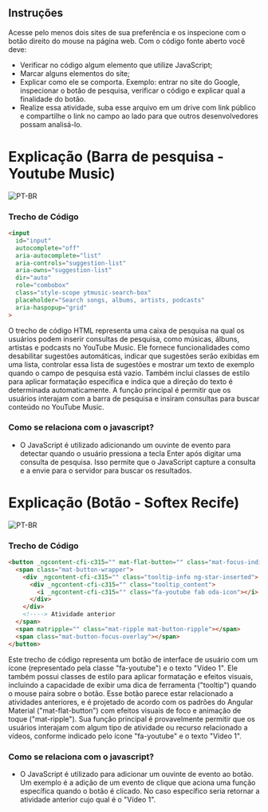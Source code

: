 ## Instruções

Acesse pelo menos dois sites de sua preferência e os inspecione com o botão direito do mouse na página web.
Com o código fonte aberto você deve:

- Verificar no código algum elemento que utilize JavaScript;
- Marcar alguns elementos do site;
- Explicar como ele se comporta. Exemplo: entrar no site do Google, inspecionar o botão de pesquisa, verificar o código e explicar qual a finalidade do botão.
- Realize essa atividade, suba esse arquivo em um drive com link público e compartilhe o link no campo ao lado para que outros desenvolvedores possam analisá-lo.

# Explicação (Barra de pesquisa - Youtube Music)

![PT-BR](https://i.imgur.com/TR3UdGE.png)

### Trecho de Código

```HTML
<input 
  id="input"
  autocomplete="off"
  aria-autocomplete="list"
  aria-controls="suggestion-list"
  aria-owns="suggestion-list"
  dir="auto"
  role="combobox"
  class="style-scope ytmusic-search-box"
  placeholder="Search songs, albums, artists, podcasts"
  aria-haspopup="grid"
>
```

O trecho de código HTML representa uma caixa de pesquisa na qual os usuários podem inserir consultas de pesquisa, como músicas, álbuns, artistas e podcasts no YouTube Music. Ele fornece funcionalidades como desabilitar sugestões automáticas, indicar que sugestões serão exibidas em uma lista, controlar essa lista de sugestões e mostrar um texto de exemplo quando o campo de pesquisa está vazio. Também inclui classes de estilo para aplicar formatação específica e indica que a direção do texto é determinada automaticamente. A função principal é permitir que os usuários interajam com a barra de pesquisa e insiram consultas para buscar conteúdo no YouTube Music.


### Como se relaciona com o javascript?

- O JavaScript é utilizado adicionando um ouvinte de evento para detectar quando o usuário pressiona a tecla Enter após digitar uma consulta de pesquisa. Isso permite que o JavaScript capture a consulta e a envie para o servidor para buscar os resultados.


# Explicação (Botão - Softex Recife)

![PT-BR](https://i.imgur.com/Cx692uC.png)

### Trecho de Código

```HTML
<button _ngcontent-cfi-c315="" mat-flat-button="" class="mat-focus-indicator tooltip mat-flat-button mat-button-base active-button">
  <span class="mat-button-wrapper">
    <div _ngcontent-cfi-c315="" class="tooltip-info ng-star-inserted">
      <div _ngcontent-cfi-c315="" class="tooltip_content">
        <i _ngcontent-cfi-c315="" class="fa-youtube fab oda-icon"></i> Vídeo 1
      </div>
    </div>
    <!----> Atividade anterior
  </span>
  <span matripple="" class="mat-ripple mat-button-ripple"></span>
  <span class="mat-button-focus-overlay"></span>
</button>

```

Este trecho de código representa um botão de interface de usuário com um ícone (representado pela classe "fa-youtube") e o texto "Vídeo 1". Ele também possui classes de estilo para aplicar formatação e efeitos visuais, incluindo a capacidade de exibir uma dica de ferramenta ("tooltip") quando o mouse paira sobre o botão. Esse botão parece estar relacionado a atividades anteriores, e é projetado de acordo com os padrões do Angular Material ("mat-flat-button") com efeitos visuais de foco e animação de toque ("mat-ripple"). Sua função principal é provavelmente permitir que os usuários interajam com algum tipo de atividade ou recurso relacionado a vídeos, conforme indicado pelo ícone "fa-youtube" e o texto "Vídeo 1".


### Como se relaciona com o javascript?

- O JavaScript é utilizado para adicionar um ouvinte de evento ao botão. Um exemplo é a adição de um evento de clique que aciona uma função específica quando o botão é clicado. No caso específico seria retornar a atividade anterior cujo qual é o "Vídeo 1".